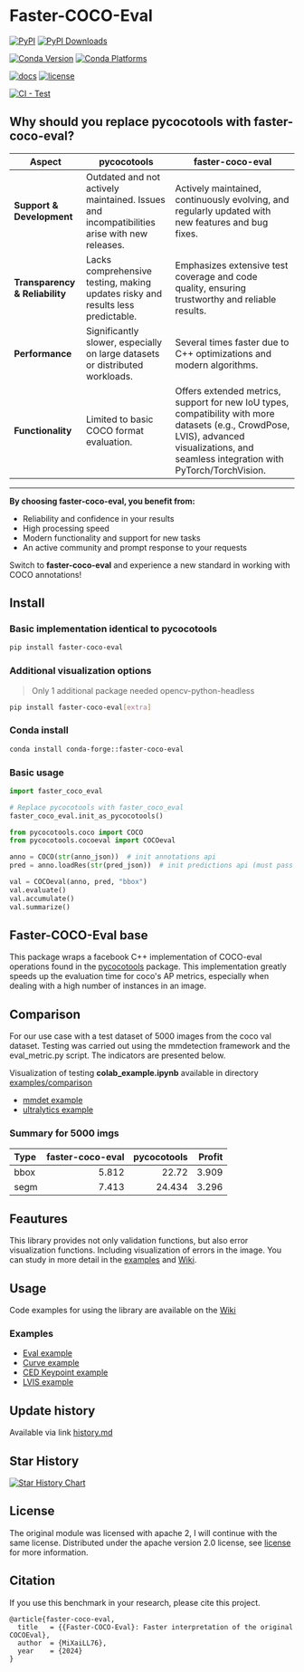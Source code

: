 # Faster-COCO-Eval

[![PyPI](https://img.shields.io/pypi/v/faster-coco-eval)](https://pypi.org/project/faster-coco-eval)
[![PyPI Downloads](https://img.shields.io/pypi/dm/faster-coco-eval.svg?label=PyPI%20downloads)](https://pypi.org/project/faster-coco-eval/)

[![Conda Version](https://img.shields.io/conda/vn/conda-forge/faster-coco-eval.svg)](https://anaconda.org/conda-forge/faster-coco-eval)
[![Conda Platforms](https://img.shields.io/conda/pn/conda-forge/faster-coco-eval.svg)](https://anaconda.org/conda-forge/faster-coco-eval)

[![docs](https://img.shields.io/badge/docs-latest-blue)](https://github.com/MiXaiLL76/faster_coco_eval/wiki)
[![license](https://img.shields.io/github/license/MiXaiLL76/faster_coco_eval.svg)](https://github.com/MiXaiLL76/faster_coco_eval/blob/main/LICENSE)

[![CI - Test](https://github.com/MiXaiLL76/faster_coco_eval/actions/workflows/unittest.yml/badge.svg)](https://github.com/MiXaiLL76/faster_coco_eval/actions/workflows/unittest.yml)

## Why should you replace pycocotools with **faster-coco-eval**?

| Aspect                         | pycocotools                                                                                 | **faster-coco-eval**                                                                                                                                                                      |
| ------------------------------ | ------------------------------------------------------------------------------------------- | ----------------------------------------------------------------------------------------------------------------------------------------------------------------------------------------- |
| **Support & Development**      | Outdated and not actively maintained. Issues and incompatibilities arise with new releases. | Actively maintained, continuously evolving, and regularly updated with new features and bug fixes.                                                                                        |
| **Transparency & Reliability** | Lacks comprehensive testing, making updates risky and results less predictable.             | Emphasizes extensive test coverage and code quality, ensuring trustworthy and reliable results.                                                                                           |
| **Performance**                | Significantly slower, especially on large datasets or distributed workloads.                | Several times faster due to C++ optimizations and modern algorithms.                                                                                                                      |
| **Functionality**              | Limited to basic COCO format evaluation.                                                    | Offers extended metrics, support for new IoU types, compatibility with more datasets (e.g., CrowdPose, LVIS), advanced visualizations, and seamless integration with PyTorch/TorchVision. |

______________________________________________________________________

**By choosing faster-coco-eval, you benefit from:**

- Reliability and confidence in your results
- High processing speed
- Modern functionality and support for new tasks
- An active community and prompt response to your requests

Switch to **faster-coco-eval** and experience a new standard in working with COCO annotations!

## Install

### Basic implementation identical to pycocotools

```bash
pip install faster-coco-eval
```

### Additional visualization options

> Only 1 additional package needed opencv-python-headless

```bash
pip install faster-coco-eval[extra]
```

### Conda install

```bash
conda install conda-forge::faster-coco-eval
```

### Basic usage

```py
import faster_coco_eval

# Replace pycocotools with faster_coco_eval
faster_coco_eval.init_as_pycocotools()

from pycocotools.coco import COCO
from pycocotools.cocoeval import COCOeval

anno = COCO(str(anno_json))  # init annotations api
pred = anno.loadRes(str(pred_json))  # init predictions api (must pass string, not Path)

val = COCOeval(anno, pred, "bbox")
val.evaluate()
val.accumulate()
val.summarize()

```

## Faster-COCO-Eval base

This package wraps a facebook C++ implementation of COCO-eval operations found in the
[pycocotools](https://github.com/cocodataset/cocoapi/tree/master/PythonAPI/pycocotools) package.
This implementation greatly speeds up the evaluation time
for coco's AP metrics, especially when dealing with a high number of instances in an image.

## Comparison

For our use case with a test dataset of 5000 images from the coco val dataset.
Testing was carried out using the mmdetection framework and the eval_metric.py script. The indicators are presented below.

Visualization of testing **colab_example.ipynb** available in directory [examples/comparison](https://nbviewer.org/github/MiXaiLL76/faster_coco_eval/blob/main/examples/comparison)

- [mmdet example](https://nbviewer.org/github/MiXaiLL76/faster_coco_eval/blob/main/examples/comparison/mmdet/colab_example.ipynb)
- [ultralytics example](https://nbviewer.org/github/MiXaiLL76/faster_coco_eval/blob/main/examples/comparison/ultralytics/colab_example.ipynb)

### Summary for 5000 imgs

| Type | faster-coco-eval | pycocotools | Profit |
| :--- | ---------------: | ----------: | -----: |
| bbox |            5.812 |       22.72 |  3.909 |
| segm |            7.413 |      24.434 |  3.296 |

## Feautures

This library provides not only validation functions, but also error visualization functions. Including visualization of errors in the image.
You can study in more detail in the [examples](https://github.com/MiXaiLL76/faster_coco_eval/blob/main/examples) and [Wiki](https://github.com/MiXaiLL76/faster_coco_eval/wiki).

## Usage

Code examples for using the library are available on the [Wiki](https://github.com/MiXaiLL76/faster_coco_eval/wiki)

### Examples

- [Eval example](https://nbviewer.org/github/MiXaiLL76/faster_coco_eval/blob/main/examples/eval_example.ipynb)
- [Curve example](https://nbviewer.org/github/MiXaiLL76/faster_coco_eval/blob/main/examples/curve_example.ipynb)
- [CED Keypoint example](https://nbviewer.org/github/MiXaiLL76/faster_coco_eval/blob/main/examples/ced_example.ipynb)
- [LVIS example](https://nbviewer.org/github/MiXaiLL76/faster_coco_eval/blob/main/examples/lvis_example.ipynb)

## Update history

Available via link [history.md](https://github.com/MiXaiLL76/faster_coco_eval/blob/main/history.md)

## Star History

[![Star History Chart](https://api.star-history.com/svg?repos=MiXaiLL76/faster_coco_eval&type=Date)](https://star-history.com/#MiXaiLL76/faster_coco_eval&Date)

## License

The original module was licensed with apache 2, I will continue with the same license.
Distributed under the apache version 2.0 license, see [license](LICENSE) for more information.

## Citation

If you use this benchmark in your research, please cite this project.

```
@article{faster-coco-eval,
  title   = {{Faster-COCO-Eval}: Faster interpretation of the original COCOEval},
  author  = {MiXaiLL76},
  year    = {2024}
}
```
